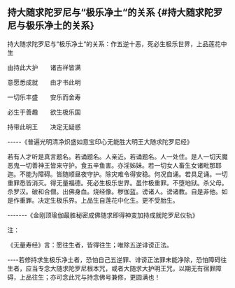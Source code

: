 ## 持大随求陀罗尼与“极乐净土“的关系 {#持大随求陀罗尼与极乐净土的关系}

持大随求陀罗尼与“极乐净土“的关系：作五逆十恶，死必生极乐世界，上品莲花中生

由持此大护　　诸吉祥皆满

意愿悉成就　　由才书此明

一切乐丰盛　　安乐而舍寿

必生于善趣　　欲生极乐国

持带此明王　　决定无疑惑

-----《普遍光明清净炽盛如意宝印心无能胜大明王大随求陀罗尼经》

若有人才听是真言题名。若诵题名。人亲近。若诵题名。人一处住。是人一切天魔恶鬼一切善神王皆来守护。食五辛鱼害。亦淫姊妹。若一切女人畜生女诸毗那耶迦。不能为障碍。皆随顺昼夜守护。除灾难令得安稳。何况自诵。若具足诵。一切重罪悉皆消灭。得无量福德。死必生极乐世界。虽作极重罪。不堕地狱。杀父母。杀罗汉。破和合僧。出佛身血。烧经像。秽伽蓝。谤诸人。谤诸教。自是非他。如是作重罪。决定生极乐界。上品生自莲花中化生。更不受胎生。

-------《金刚顶瑜伽最胜秘密成佛随求即得神变加持成就陀罗尼仪轨》

注：

《无量寿经》言：愿往生者，皆得往生；唯除五逆诽谤正法。

----若修持求生极乐净土者，恐怕自己五逆罪、诽谤正法罪未能净除，恐怕障碍往生者，应当专念大随求陀罗尼根本咒，或者大随求大护明王咒，以期无有宿罪障碍，上品往生；亦可念此咒与持念佛号兼修，更圆满也！



